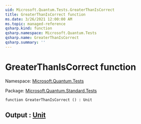 ```yaml
---
uid: Microsoft.Quantum.Tests.GreaterThanIsCorrect
title: GreaterThanIsCorrect function
ms.date: 3/26/2021 12:00:00 AM
ms.topic: managed-reference
qsharp.kind: function
qsharp.namespace: Microsoft.Quantum.Tests
qsharp.name: GreaterThanIsCorrect
qsharp.summary: ''
---
```


# GreaterThanIsCorrect function

Namespace: [Microsoft.Quantum.Tests](xref:Microsoft.Quantum.Tests)

Package: [Microsoft.Quantum.Standard.Tests](https://nuget.org/packages/Microsoft.Quantum.Standard.Tests)




```qsharp
function GreaterThanIsCorrect () : Unit
```


## Output : [Unit](xref:microsoft.quantum.lang-ref.unit)

